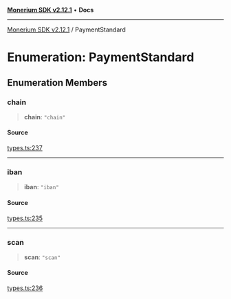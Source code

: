 [**Monerium SDK v2.12.1**](../README.md) • **Docs**

---

[Monerium SDK v2.12.1](../README.md) / PaymentStandard

# Enumeration: PaymentStandard

## Enumeration Members

### chain

> **chain**: `"chain"`

#### Source

[types.ts:237](https://github.com/monerium/js-monorepo/blob/26e2ea0861cb901d7ae432326a3f8b4932fe0d47/packages/sdk/src/types.ts#L237)

---

### iban

> **iban**: `"iban"`

#### Source

[types.ts:235](https://github.com/monerium/js-monorepo/blob/26e2ea0861cb901d7ae432326a3f8b4932fe0d47/packages/sdk/src/types.ts#L235)

---

### scan

> **scan**: `"scan"`

#### Source

[types.ts:236](https://github.com/monerium/js-monorepo/blob/26e2ea0861cb901d7ae432326a3f8b4932fe0d47/packages/sdk/src/types.ts#L236)
